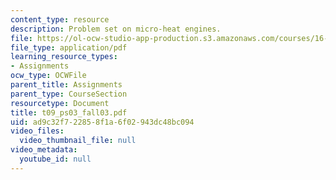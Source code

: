 ```yaml
---
content_type: resource
description: Problem set on micro-heat engines.
file: https://ol-ocw-studio-app-production.s3.amazonaws.com/courses/16-01-unified-engineering-i-ii-iii-iv-fall-2005-spring-2006/ad9c32f722858f1a6f02943dc48bc094_t09_ps03_fall03.pdf
file_type: application/pdf
learning_resource_types:
- Assignments
ocw_type: OCWFile
parent_title: Assignments
parent_type: CourseSection
resourcetype: Document
title: t09_ps03_fall03.pdf
uid: ad9c32f7-2285-8f1a-6f02-943dc48bc094
video_files:
  video_thumbnail_file: null
video_metadata:
  youtube_id: null
---
```


